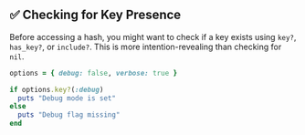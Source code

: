## ✅ Checking for Key Presence
Before accessing a hash, you might want to check if a key exists using `key?`, `has_key?`, or `include?`. This is more intention-revealing than checking for `nil`.

```ruby
options = { debug: false, verbose: true }

if options.key?(:debug)
  puts "Debug mode is set"
else
  puts "Debug flag missing"
end
```